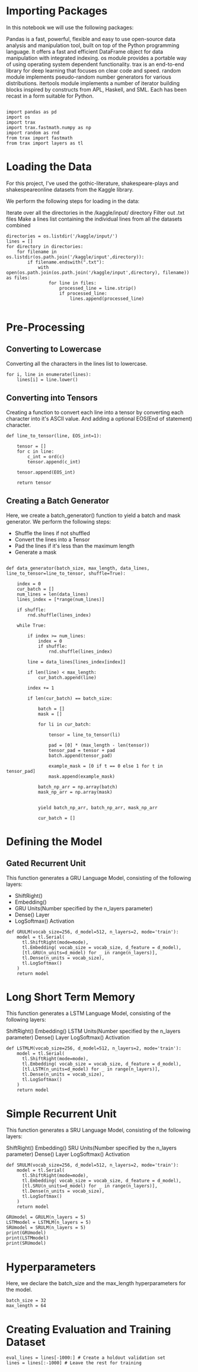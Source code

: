 
# Importing Packages

In this notebook we will use the following packages:

Pandas is a fast, powerful, flexible and easy to use open-source data analysis and manipulation tool, built on top of the Python programming language. It offers a fast and efficient DataFrame object for data manipulation with integrated indexing.
os module provides a portable way of using operating system dependent functionality.
trax is an end-to-end library for deep learning that focuses on clear code and speed.
random module implements pseudo-random number generators for various distributions.
itertools module implements a number of iterator building blocks inspired by constructs from APL, Haskell, and SML. Each has been recast in a form suitable for Python.

```

import pandas as pd 
import os
import trax
import trax.fastmath.numpy as np
import random as rnd
from trax import fastmath
from trax import layers as tl
```


# Loading the Data

For this project, I've used the gothic-literature, shakespeare-plays and shakespeareonline datasets from the Kaggle library.

We perform the following steps for loading in the data:

Iterate over all the directories in the /kaggle/input/ directory
Filter out .txt files
Make a lines list containing the individual lines from all the datasets combined

```
directories = os.listdir('/kaggle/input/')
lines = []
for directory in directories:
    for filename in os.listdir(os.path.join('/kaggle/input',directory)):
        if filename.endswith(".txt"):
            with open(os.path.join(os.path.join('/kaggle/input',directory), filename)) as files:
                for line in files: 
                    processed_line = line.strip()
                    if processed_line:
                        lines.append(processed_line)
                       
```

# Pre-Processing

## Converting to Lowercase

Converting all the characters in the lines list to lowercase.

```
for i, line in enumerate(lines):
    lines[i] = line.lower()
```

## Converting into Tensors

Creating a function to convert each line into a tensor by converting each character into it's ASCII value. And adding a optional EOS(End of statement) character.

```
def line_to_tensor(line, EOS_int=1):
    
    tensor = []
    for c in line:
        c_int = ord(c)
        tensor.append(c_int)
    
    tensor.append(EOS_int)

    return tensor
```

## Creating a Batch Generator

Here, we create a batch_generator() function to yield a batch and mask generator. We perform the following steps:

* Shuffle the lines if not shuffled
* Convert the lines into a Tensor
* Pad the lines if it's less than the maximum length
* Generate a mask

```

def data_generator(batch_size, max_length, data_lines, line_to_tensor=line_to_tensor, shuffle=True):
    
    index = 0                         
    cur_batch = []                    
    num_lines = len(data_lines)       
    lines_index = [*range(num_lines)] 

    if shuffle:
        rnd.shuffle(lines_index)
    
    while True:
        
        if index >= num_lines:
            index = 0
            if shuffle:
                rnd.shuffle(lines_index)
            
        line = data_lines[lines_index[index]] 
        
        if len(line) < max_length:
            cur_batch.append(line)
            
        index += 1
        
        if len(cur_batch) == batch_size:
            
            batch = []
            mask = []
            
            for li in cur_batch:

                tensor = line_to_tensor(li)

                pad = [0] * (max_length - len(tensor))
                tensor_pad = tensor + pad
                batch.append(tensor_pad)

                example_mask = [0 if t == 0 else 1 for t in tensor_pad]
                mask.append(example_mask)
               
            batch_np_arr = np.array(batch)
            mask_np_arr = np.array(mask)
            
            
            yield batch_np_arr, batch_np_arr, mask_np_arr
            
            cur_batch = []
```

# Defining the Model

## Gated Recurrent Unit

This function generates a GRU Language Model, consisting of the following layers:

* ShiftRight()
* Embedding()
* GRU Units(Number specified by the n_layers parameter)
* Dense() Layer
* LogSoftmax() Activation

```
def GRULM(vocab_size=256, d_model=512, n_layers=2, mode='train'):
    model = tl.Serial(
      tl.ShiftRight(mode=mode),                                 
      tl.Embedding( vocab_size = vocab_size, d_feature = d_model), 
      [tl.GRU(n_units=d_model) for _ in range(n_layers)], 
      tl.Dense(n_units = vocab_size), 
      tl.LogSoftmax() 
    )
    return model
```


# Long Short Term Memory

This function generates a LSTM Language Model, consisting of the following layers:

ShiftRight()
Embedding()
LSTM Units(Number specified by the n_layers parameter)
Dense() Layer
LogSoftmax() Activation

```
def LSTMLM(vocab_size=256, d_model=512, n_layers=2, mode='train'):
    model = tl.Serial(
      tl.ShiftRight(mode=mode),                                 
      tl.Embedding( vocab_size = vocab_size, d_feature = d_model), 
      [tl.LSTM(n_units=d_model) for _ in range(n_layers)], 
      tl.Dense(n_units = vocab_size), 
      tl.LogSoftmax() 
    )
    return model
```

# Simple Recurrent Unit

This function generates a SRU Language Model, consisting of the following layers:

ShiftRight()
Embedding()
SRU Units(Number specified by the n_layers parameter)
Dense() Layer
LogSoftmax() Activation

```
def SRULM(vocab_size=256, d_model=512, n_layers=2, mode='train'):
    model = tl.Serial(
      tl.ShiftRight(mode=mode),                                 
      tl.Embedding( vocab_size = vocab_size, d_feature = d_model), 
      [tl.SRU(n_units=d_model) for _ in range(n_layers)], 
      tl.Dense(n_units = vocab_size), 
      tl.LogSoftmax() 
    )
    return model
```

```
GRUmodel = GRULM(n_layers = 5)
LSTMmodel = LSTMLM(n_layers = 5)
SRUmodel = SRULM(n_layers = 5)
print(GRUmodel)
print(LSTMmodel)
print(SRUmodel)
```

# Hyperparameters

Here, we declare the batch_size and the max_length hyperparameters for the model.

```
batch_size = 32
max_length = 64
```

# Creating Evaluation and Training Dataset

```
eval_lines = lines[-1000:] # Create a holdout validation set
lines = lines[:-1000] # Leave the rest for training
```
